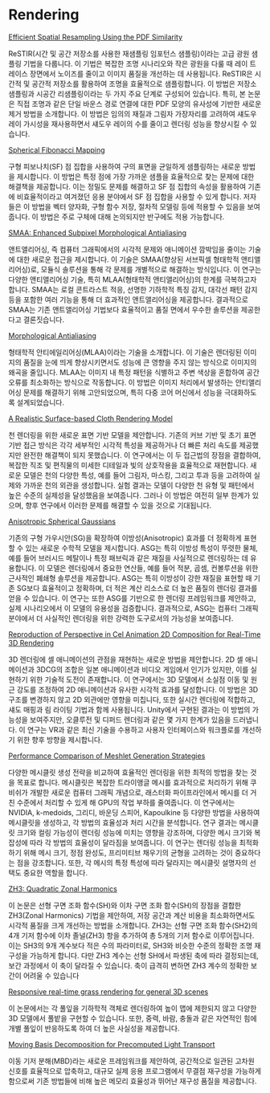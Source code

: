 # Rendering

[Efficient Spatial Resampling Using the PDF Similarity](3/Efficient%20Spatial%20Resampling%20Using%20the%20PDF%20Similar%202a9b8aa26a8144438c038d79e5d5541b)

ReSTIR(시간 및 공간 저장소를 사용한 재샘플링 임포턴스 샘플링)이라는 고급 광원 샘플링 기법을 다룹니다. 이 기법은 복잡한 조명 시나리오와 작은 광원을 다룰 때 레이 트레이스 장면에서 노이즈를 줄이고 이미지 품질을 개선하는 데 사용됩니다. ReSTIR은 시간적 및 공간적 저장소를 활용하여 조명을 효율적으로 샘플링합니다. 이 방법은 저장소 샘플링과 시공간 리샘플링이라는 두 가지 주요 단계로 구성되어 있습니다. 특히, 본 논문은 직접 조명과 같은 단일 바운스 경로 연결에 대한 PDF 모양의 유사성에 기반한 새로운 제거 방법을 소개합니다. 이 방법은 임의의 재질과 그림자 가장자리를 고려하여 섀도우 레이 가시성을 재사용하면서 섀도우 레이의 수를 줄이고 렌더링 성능을 향상시킬 수 있습니다.

[Spherical Fibonacci Mapping](3/Spherical%20Fibonacci%20Mapping%206fce33854ab24672ab3f859410c97b4f)

구형 피보나치(SF) 점 집합을 사용하여 구의 표면을 균일하게 샘플링하는 새로운 방법을 제시합니다. 이 방법은 특정 점에 가장 가까운 샘플을 효율적으로 찾는 문제에 대한 해결책을 제공합니다. 이는 정밀도 문제를 해결하고 SF 점 집합의 속성을 활용하여 기존에 비효율적이라고 여겨졌던 응용 분야에서 SF 점 집합을 사용할 수 있게 합니다. 저자들은 이 방법을 벡터 양자화, 구형 함수 저장, 절차적 모델링 등에 적용할 수 있음을 보여줍니다. 이 방법은 주로 구체에 대해 논의되지만 반구에도 적용 가능합니다.

[SMAA: Enhanced Subpixel Morphological Antialiasing](3/SMAA%20Enhanced%20Subpixel%20Morphological%20Antialiasing%2016f5d1c52ca54fd596c0b3a56b1f813d)

앤트앨리어싱, 즉 컴퓨터 그래픽에서의 시각적 문제와 애니메이션 깜박임을 줄이는 기술에 대한 새로운 접근을 제시합니다. 이 기술은 SMAA(향상된 서브픽셀 형태학적 앤티앨리어싱)로, 모듈식 솔루션을 통해 각 문제를 개별적으로 해결하는 방식입니다. 이 연구는 다양한 앤티앨리어싱 기술, 특히 MLAA(형태학적 앤티앨리어싱)의 한계를 극복하고자 합니다. SMAA는 로컬 콘트라스트 적응, 선명한 기하학적 특징 감지, 대각선 패턴 감지 등을 포함한 여러 기능을 통해 더 효과적인 앤트앨리어싱을 제공합니다. 결과적으로 SMAA는 기존 앤트앨리어싱 기법보다 효율적이고 품질 면에서 우수한 솔루션을 제공한다고 결론짓습니다.

[Morphological Antialiasing](3/Morphological%20Antialiasing%20d7feaf2b27ab40bc8f0b1a672bfd2ef7)

형태학적 안티에일리어싱(MLAA)이라는 기술을 소개합니다. 이 기술은 렌더링된 이미지의 품질을 눈에 띄게 향상시키면서도 성능에 큰 영향을 주지 않는 방식으로 이미지의 왜곡을 줄입니다. MLAA는 이미지 내 특정 패턴을 식별하고 주변 색상을 혼합하여 공간 오류를 최소화하는 방식으로 작동합니다. 이 방법은 이미지 처리에서 발생하는 안티앨리어싱 문제를 해결하기 위해 고안되었으며, 특히 다중 코어 머신에서 성능을 극대화하도록 설계되었습니다.

[A Realistic Surface-based Cloth Rendering Model](3/A%20Realistic%20Surface-based%20Cloth%20Rendering%20Model%20617f04258751418e8a6fe595f01b942b)

천 렌더링을 위한 새로운 표면 기반 모델을 제안합니다. 기존의 커브 기반 및 초기 표면 기반 접근 방식은 각각 세부적인 시각적 특성을 제공하거나 더 빠른 처리 속도를 제공했지만 완전한 해결책이 되지 못했습니다. 이 연구에서는 이 두 접근법의 장점을 결합하여, 복잡한 직조 및 편직물의 미세한 디테일과 빛의 상호작용을 효율적으로 재현합니다. 새로운 모델은 천의 다양한 특성, 예를 들어 그림자, 마스킹, 그리고 투과 등을 고려하여 실제와 가까운 천의 외관을 생성합니다. 실험 결과는 모델이 다양한 천 유형 및 패턴에서 높은 수준의 실제성을 달성했음을 보여줍니다. 그러나 이 방법은 여전히 일부 한계가 있으며, 향후 연구에서 이러한 문제를 해결할 수 있을 것으로 기대됩니다.

[Anisotropic Spherical Gaussians](3/Anisotropic%20Spherical%20Gaussians%200f539780fd6e41228756ac17eb2ce93b)

기존의 구형 가우시안(SG)을 확장하여 이방성(Anisotropic) 효과를 더 정확하게 표현할 수 있는 새로운 수학적 모델을 제시합니다. ASG는 특히 이방성 특성이 뚜렷한 물체, 예를 들어 브러시드 메탈이나 특정 패브릭과 같은 재질을 사실적으로 렌더링하는 데 유용합니다. 이 모델은 렌더링에서 중요한 연산들, 예를 들어 적분, 곱셈, 컨볼루션을 위한 근사적인 폐쇄형 솔루션을 제공합니다. ASG는 특히 이방성이 강한 재질을 표현할 때 기존 SG보다 효율적이고 정확하며, 더 적은 계산 리소스로 더 높은 품질의 렌더링 결과를 얻을 수 있습니다. 이 연구는 또한 ASG를 기반으로 한 렌더링 프레임워크를 제안하고, 실제 시나리오에서 이 모델의 유용성을 검증합니다. 결과적으로, ASG는 컴퓨터 그래픽 분야에서 더 사실적인 렌더링을 위한 강력한 도구로서의 가능성을 보여줍니다.

[Reproduction of Perspective in Cel Animation 2D Composition for Real-Time 3D Rendering](3/Reproduction%20of%20Perspective%20in%20Cel%20Animation%202D%20Co%201727ca4569cd4f5da355ae993e78bdc7)

3D 렌더링에 셀 애니메이션의 관점을 재현하는 새로운 방법을 제안합니다. 2D 셀 애니메이션과 3DCG의 조합은 일본 애니메이션과 비디오 게임에서 인기가 있지만, 이를 실현하기 위한 기술적 도전이 존재합니다. 이 연구에서는 3D 모델에서 소실점 이동 및 원근 강도를 조정하여 2D 애니메이션과 유사한 시각적 효과를 달성합니다. 이 방법은 3D 구조를 변경하지 않고 2D 외관에만 영향을 미칩니다, 또한 실시간 렌더링에 적합하고, 섀도 매핑과 림 라이팅 기법과 함께 사용됩니다. Unity에서 구현된 결과는 이 방법의 가능성을 보여주지만, 오클루전 및 디퍼드 렌더링과 같은 몇 가지 한계가 있음을 드러냅니다. 이 연구는 VR과 같은 최신 기술을 수용하고 사용자 인터페이스와 워크플로를 개선하기 위한 향후 방향을 제시합니다.

[Performance Comparison of Meshlet Generation Strategies](3/Performance%20Comparison%20of%20Meshlet%20Generation%20Strat%20b1dd2dc0756b46d59d1bdb3cd0057b34)

다양한 메시클릿 생성 전략을 비교하여 효율적인 렌더링을 위한 최적의 방법을 찾는 것을 목표로 합니다. 메시클릿은 복잡한 트라이앵글 메시를 효과적으로 처리하기 위해 쿠비쉬가 개발한 새로운 컴퓨터 그래픽 개념으로, 래스터화 파이프라인에서 메시를 더 거친 수준에서 처리할 수 있게 해 GPU의 작업 부하를 줄여줍니다. 이 연구에서는 NVIDIA, k-medoids, 그리디, 바운딩 스피어, Kapoulkine 등 다양한 방법을 사용하여 메시클릿을 생성하고, 각 방법의 효율성과 처리 시간을 분석합니다. 연구 결과는 메시클릿 크기와 컬링 가능성이 렌더링 성능에 미치는 영향을 강조하며, 다양한 메시 크기와 복잡성에 따라 각 방법의 효율성이 달라짐을 보여줍니다. 이 연구는 렌더링 성능을 최적화하기 위해 메시 크기, 정점 완성도, 프리미티브 채우기의 균형을 고려하는 것이 중요하다는 점을 강조합니다. 또한, 각 메시의 특정 특성에 따라 달라지는 메시클릿 설명자의 선택도 중요한 역할을 합니다.

[ZH3: Quadratic Zonal Harmonics](3/ZH3%20Quadratic%20Zonal%20Harmonics%20c17ce8b55e344e2cabb5a60d9c5f959a)

이 논문은 선형 구면 조화 함수(SH)와 이차 구면 조화 함수(SH)의 장점을 결합한 ZH3(Zonal Harmonics) 기법을 제안하여, 저장 공간과 계산 비용을 최소화하면서도 시각적 품질을 크게 개선하는 방법을 소개합니다. ZH3는 선형 구면 조화 함수(SH2)의 4개 기저 함수에 이차 졸널(ZH3) 항을 추가하여 총 5개의 기저 함수로 이루어집니다. 이는 SH3의 9개 계수보다 적은 수의 파라미터로, SH3와 비슷한 수준의 정확한 조명 재구성을 가능하게 합니다. 다만 ZH3 계수는 선형 SH에서 파생된 축에 따라 결정되는데, 보간 과정에서 이 축이 달라질 수 있습니다. 축이 급격히 변하면 ZH3 계수의 정확한 보간이 어려울 수 있습니다

[Responsive real-time grass rendering for general 3D scenes](3/Responsive%20real-time%20grass%20rendering%20for%20general%203%2088f14889ac0a4f588fc409876a656779)

이 논문에서는 각 풀잎을 기하학적 객체로 렌더링하여 높이 맵에 제한되지 않고 다양한 3D 모델에서 풀밭을 구현할 수 있습니다. 또한, 중력, 바람, 충돌과 같은 자연적인 힘에 개별 풀잎이 반응하도록 하여 더 높은 사실성을 제공합니다.

[Moving Basis Decomposition for Precomputed Light Transport](3/Moving%20Basis%20Decomposition%20for%20Precomputed%20Light%20T%20c4f3f5ffb0434ba899dfdc92b82a38f1)

이동 기저 분해(MBD)라는 새로운 프레임워크를 제안하여, 공간적으로 일관된 고차원 신호를 효율적으로 압축하고, 대규모 실제 응용 프로그램에서 무결점 재구성을 가능하게 함으로써 기존 방법들에 비해 높은 메모리 효율성과 뛰어난 재구성 품질을 제공합니다.